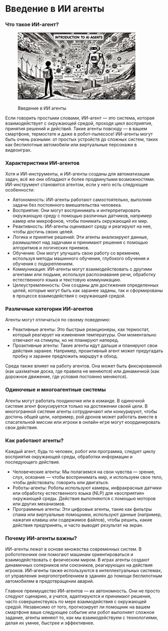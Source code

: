 # Введение в ИИ агенты

### Что такое ИИ-агент?

<div align="left"><figure><img src="../../.gitbook/assets/ai-introduction-to-ai-agents-min.png" alt="" width="375"><figcaption><p>Введение в ИИ агенты</p></figcaption></figure></div>

Если говорить простыми словами, ИИ-агент — это система, которая взаимодействует с окружающей средой, проходя цикл восприятия, принятия решений и действий. Такие агенты повсюду — в вашем смартфоне, термостате и даже в робот-пылесосе! ИИ-агенты могут быть очень разными: от простых устройств до сложных систем, таких как беспилотные автомобили или виртуальные персонажи в видеоиграх.

### Характеристики ИИ-агентов

Хотя и ИИ-инструменты, и ИИ-агенты созданы для автоматизации задач, всё же они обладают и более продвинутыми возможностями. ИИ-инструмент становится агентом, если у него есть следующие особенности:

* Автономность: ИИ-агенты работают самостоятельно, выполняя задачи без постоянного вмешательства человека.
* Восприятие: Они могут воспринимать и интерпретировать окружающую среду с помощью различных датчиков, например камер или микрофонов, чтобы понимать окружающий их мир.
* Реактивность: ИИ-агенты оценивают среду и реагируют на нее, чтобы достичь своих целей.
* Логика и принятие решений: Эти агенты анализируют данные, размышляют над задачами и принимают решения с помощью алгоритмов и логических приемов.
* Обучение: Они могут улучшать свою работу со временем, используя методы машинного обучения, глубокого обучения и обучения с подкреплением.
* Коммуникация: ИИ-агенты могут взаимодействовать с другими агентами или людьми, используя распознавание речи, обработку естественного языка и текстовую коммуникацию.
* Целеустремленность: Они созданы для достижения определенных целей, которые могут быть как заранее заданы, так и сформированы в процессе взаимодействия с окружающей средой.

### Различные категории ИИ-агентов

Агенты могут отличаться по своему поведению:

* Реактивные агенты: Это быстрые реакционеры, как термостат, который реагирует на изменения температуры. Они моментально отвечают на стимулы, но не планируют наперед.
* Проактивные агенты: Такие агенты идут дальше и планируют свои действия заранее. Например, проактивный агент может предугадать пробку и заранее предложить маршрут в обход.

Среда также влияет на работу агентов. Она может быть фиксированной (как шахматная доска, где правила не меняются) или динамичной (как дорожное движение, где условия постоянно меняются).

### Одиночные и многоагентные системы

Агенты могут работать поодиночке или в команде. В одиночной системе агент фокусируется только на достижении своей цели. В многогранной системе агенты сотрудничают или конкурируют, чтобы достичь общей цели, например, рой дронов может работать вместе в спасательной миссии или игроки в онлайн-игре могут координировать свои действия.

### Как работают агенты?

Каждый агент, будь то человек, робот или программа, следует циклу восприятия окружающей среды, обработки информации и последующего действия.

* Человеческие агенты: Мы полагаемся на свои чувства — зрение, слух, осязание — чтобы воспринимать мир, и используем свое тело, чтобы действовать: говорить или двигаться.
* Роботы-агенты: Роботы используют камеры, инфракрасные датчики или обработку естественного языка (NLP) для «восприятия» окружающей среды. Действия выполняются с помощью моторов или других механизмов.
* Программные агенты: Эти цифровые агенты, такие как фильтры спама или виртуальные помощники, используют данные (например, нажатия клавиш или содержимое файлов), чтобы решить, какие действия предпринять, и часто выводят результат на экран.

### Почему ИИ-агенты важны?

ИИ-агенты лежат в основе множества современных систем. В робототехнике они помогают машинам ориентироваться и взаимодействовать с физическим миром. В играх агенты создают динамичных соперников или союзников, реагирующих на действия игроков. ИИ-агенты также используются в интеллектуальных системах, от управления энергопотреблением в зданиях до помощи беспилотным автомобилям в предотвращении аварий.

Главное преимущество ИИ-агентов — их автономность. Они не просто следуют сценарию, а учатся, адаптируются и принимают решения, часто совершенствуясь по мере взаимодействия с окружающей средой. Независимо от того, прогнозирует ли помощник на вашем смартфоне ваше следующее событие или робот выполняет сложное задание, агенты меняют то, как мы взаимодействуем с технологиями, делая их умнее, быстрее и эффективнее.
